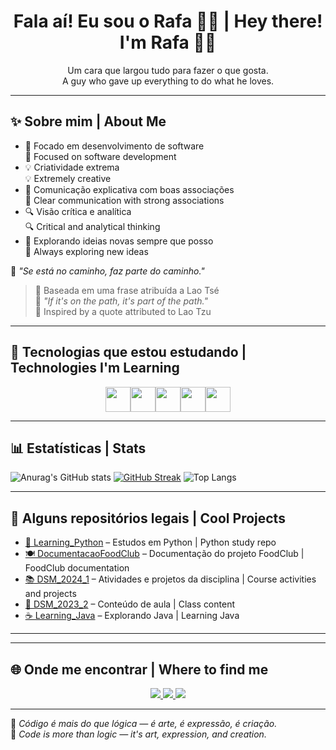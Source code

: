 <h1 align="center">Fala aí! Eu sou o Rafa 👨‍💻 | Hey there! I'm Rafa 👨‍💻</h1>

<p align="center">Um cara que largou tudo para fazer o que gosta. <br> A guy who gave up everything to do what he loves.</p>

---

## ✨ Sobre mim | About Me

- 🎯 Focado em desenvolvimento de software  
  🎯 Focused on software development  
- 💡 Criatividade extrema  
  💡 Extremely creative  
- 🧠 Comunicação explicativa com boas associações  
  🧠 Clear communication with strong associations  
- 🔍 Visão crítica e analítica  
  🔍 Critical and analytical thinking  
- 🧪 Explorando ideias novas sempre que posso  
  🧪 Always exploring new ideas

📌 _"Se está no caminho, faz parte do caminho."_  
> 📖 Baseada em uma frase atribuída a Lao Tsé  
📌 _"If it's on the path, it's part of the path."_  
> 📖 Inspired by a quote attributed to Lao Tzu

---

## 🚀 Tecnologias que estou estudando | Technologies I'm Learning

<div style="display: flex; justify-content: center;">
  <img src="https://cdn.jsdelivr.net/gh/devicons/devicon/icons/python/python-original.svg" width="40" />
  <img src="https://cdn.jsdelivr.net/gh/devicons/devicon/icons/java/java-original.svg" width="40" />
  <img src="https://cdn.jsdelivr.net/gh/devicons/devicon/icons/html5/html5-original.svg" width="40" />
  <img src="https://cdn.jsdelivr.net/gh/devicons/devicon/icons/css3/css3-original.svg" width="40" />
  <img src="https://cdn.jsdelivr.net/gh/devicons/devicon/icons/javascript/javascript-original.svg" width="40" />
</div>

---

## 📊 Estatísticas | Stats

![Anurag's GitHub stats](https://github-readme-stats.vercel.app/api?username=rafacardoso17&show_icons=true&theme=tokyonight)
[![GitHub Streak](https://github-readme-streak-stats.herokuapp.com?user=rafacardoso17&theme=tokyonight&date_format=M%20j%5B%2C%20Y%5D)](https://git.io/streak-stats)
![Top Langs](https://github-readme-stats.vercel.app/api/top-langs/?username=rafacardoso17&layout=compact&theme=tokyonight)

---

## 📁 Alguns repositórios legais | Cool Projects

- [📘 Learning_Python](https://github.com/rafacardoso17/Learning_Python) – Estudos em Python | Python study repo
- [🍽️ DocumentacaoFoodClub](https://github.com/alinnecardoso/DocumentacaoFoodClub) – Documentação do projeto FoodClub | FoodClub documentation
- [📚 DSM_2024_1](https://github.com/rafacardoso17/DSM_2024_1) – Atividades e projetos da disciplina | Course activities and projects
- [📗 DSM_2023_2](https://github.com/rafacardoso17/DSM_2023_2) – Conteúdo de aula | Class content
- [☕ Learning_Java](https://github.com/rafacardoso17/Learning_Java) – Explorando Java | Learning Java

---

---

## 🌐 Onde me encontrar | Where to find me

<div align="center">
  <a href="https://www.instagram.com/iamrafaelcardoso/profilecard/?igsh=bzZiZWQ2azV6dmU4" target="_blank">
    <img src="https://img.shields.io/badge/Instagram%20(pessoal)-E4405F?style=for-the-badge&logo=instagram&logoColor=white" />
  </a>
  <a href="https://www.instagram.com/pyqschrobit?igsh=MXNtdnVic3R4ZmFudQ==" target="_blank">
    <img src="https://img.shields.io/badge/Instagram%20(quântico)-8a3ab9?style=for-the-badge&logo=instagram&logoColor=white" />
  </a>
  <a href="https://www.linkedin.com/in/rafael-martins-cardoso-a9940133" target="_blank">
    <img src="https://img.shields.io/badge/LinkedIn-0077B5?style=for-the-badge&logo=linkedin&logoColor=white" />
  </a>
</div>


---

🧠 *Código é mais do que lógica — é arte, é expressão, é criação.*  
🧠 *Code is more than logic — it's art, expression, and creation.*
